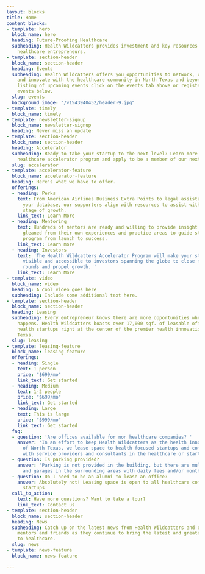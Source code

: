 ```yaml
---
layout: blocks
title: Home
content_blocks:
- template: hero
  block_name: hero
  heading: Future-Proofing Healthcare
  subheading: Health Wildcatters provides investment and key resources to support
    healthcare entrepreneurs.
- template: section-header
  block_name: section-header
  heading: Events
  subheading: Health Wildcatters offers you opportunities to network, collaborate
    and innovate with the healthcare community in North Texas and beyond. For a full
    listing of upcoming events click on the events tab above or register for our upcoming
    events below.
  slug: events
  background_image: "/v1543940452/header-9.jpg"
- template: timely
  block_name: timely
- template: newsletter-signup
  block_name: newsletter-signup
  heading: Never miss an update
- template: section-header
  block_name: section-header
  heading: Accelerator
  subheading: Ready to take your startup to the next level? Learn more about our nationally-ranked
    healthcare accelerator program and apply to be a member of our next cohort.
  slug: accelerator
- template: accelerator-feature
  block_name: accelerator-feature
  heading: Here's what we have to offer.
  offerings:
  - heading: Perks
    text: From American Airlines Business Extra Points to legal assistance to hosting
      your database, our supporters align with resources to assist with your current
      stage of growth.
    link_text: Learn More
  - heading: Mentoring
    text: Hundreds of mentors are ready and willing to provide insight and counsel
      gleaned from their own experiences and practice areas to guide startups in the
      program from launch to success.
    link_text: Learn more
  - heading: Investors
    text: 'The Health Wildcatters Accelerator Program will make your startup credible,
      visible and accessible to investors spanning the globe to close fundraising
      rounds and propel growth. '
    link_text: Learn More
- template: video
  block_name: video
  heading: A cool video goes here
  subheading: Include some additional text here.
- template: section-header
  block_name: section-header
  heading: Leasing
  subheading: Every entrepreneur knows there are more opportunities where the action
    happens. Health Wildcatters boasts over 17,000 sqf. of leasable office space for
    health startups right at the center of the premier health innovation hub in North
    Texas.
  slug: leasing
- template: leasing-feature
  block_name: leasing-feature
  offerings:
  - heading: Single
    text: 1 person
    price: "$699/mo"
    link_text: Get started
  - heading: Medium
    text: 1-2 people
    price: "$699/mo"
    link_text: Get started
  - heading: Large
    text: This is large
    price: "$999/mo"
    link_text: Get started
  faq:
  - question: 'Are offices available for non healthcare companies? '
    answer: 'In an effort to keep Health Wildcatters as the health innovation hub
      of North Texas, we lease space to health focused startups and companies, along
      with service providers and consultants in the healthcare or startup space. '
  - question: Is parking provided?
    answer: 'Parking is not provided in the building, but there are multiple lots
      and garages in the surrounding areas with daily fees and/or monthly memberships.  '
  - question: Do I need to be an alumni to lease an office?
    answer: Absolutely not! Leasing space is open to all healthcare companies and
      startups
  call_to_action:
    text: Have more questions? Want to take a tour?
    link_text: Contact us
- template: section-header
  block_name: section-header
  heading: News
  subheading: Catch up on the latest news from Health Wildcatters and our alumni,
    mentors and friends as they continue to bring the latest and greatest innovations
    to healthcare.
  slug: news
- template: news-feature
  block_name: news-feature

---
```

